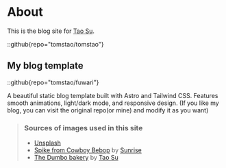 # About
This is the blog site for [Tao Su](https://github.com/tomstao/tomstao.git).

::github{repo="tomstao/tomstao"}

## My blog template
::github{repo="tomstao/fuwari"}

A beautiful static blog template built with Astro and Tailwind CSS. Features smooth animations, light/dark mode, and responsive design. (If you like my blog, you can visit the original repo(or mine) and modify it as you want)

> ### Sources of images used in this site
> - [Unsplash](https://unsplash.com/)
> - [Spike from Cowboy Bebop](https://www.google.com/url?sa=i&url=https%3A%2F%2Fwww.reddit.com%2Fr%2FQuotesPorn%2Fcomments%2Fhhl0p3%2Foh_well_whatever_happens_happens_spike_spiegel%2F&psig=AOvVaw2d4toWrG8bGGipO0BHXp3u&ust=1749059764625000&source=images&cd=vfe&opi=89978449&ved=0CBQQjRxqFwoTCJjA_cTp1Y0DFQAAAAAdAAAAABAE) by [Sunrise](https://www.sunrise-inc.co.jp/international/)
> - [The Dumbo bakery](https://github.com/tomstao/fuwari/blob/main/src/assets/images/Brooklyn.png) by [Tao Su](https://github.com/tomstao)